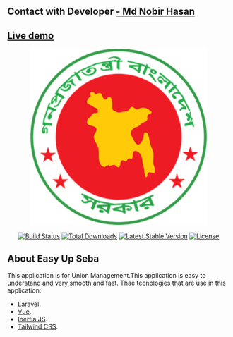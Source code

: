 ## Contact with Developer <a href="https://nobir-hasan.com">- Md Nobir Hasan</a>
## <a href="https://websites.nobir-hasan.com/easy-up-seba">Live demo</a>

<p align="center"><a href="https://nobir-hasan.com" target="_blank"><img src="https://raw.githubusercontent.com/md-nobir-hasan/easy-up-seba/main/public/default/images/bd-logo.png?token=GHSAT0AAAAAACCDL5HHQVWXECW2EFKVYPIIZDANEAQ" width="400" alt="Easy UP Seba"></a></p>

<p align="center">
<a href="https://github.com/laravel/framework/actions"><img src="https://github.com/laravel/framework/workflows/tests/badge.svg" alt="Build Status"></a>
<a href="https://packagist.org/packages/laravel/framework"><img src="https://img.shields.io/packagist/dt/laravel/framework" alt="Total Downloads"></a>
<a href="https://packagist.org/packages/laravel/framework"><img src="https://img.shields.io/packagist/v/laravel/framework" alt="Latest Stable Version"></a>
<a href="https://packagist.org/packages/laravel/framework"><img src="https://img.shields.io/packagist/l/laravel/framework" alt="License"></a>
</p>

## About Easy Up Seba

This application is for Union Management.This application is easy to understand and very smooth and fast. Thae tecnologies that are use in this application:

- [Laravel](https://laravel.com).
- [Vue](https://vue.org/).
- [Inertia JS](https://inertiajs.com/).
- [Tailwind CSS](https://tailwindcss.com/).

















